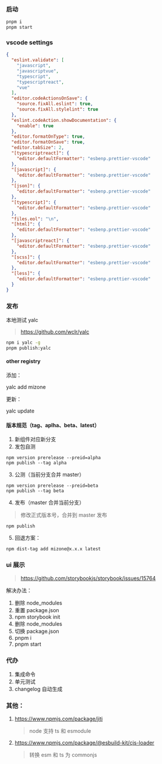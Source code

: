 ### 启动

```bash shell
pnpm i
pnpm start
```

### vscode settings

```json
{
  "eslint.validate": [
    "javascript",
    "javascriptvue",
    "typescript",
    "typescriptreact",
    "vue"
  ],
  "editor.codeActionsOnSave": {
    "source.fixAll.eslint": true,
    "source.fixAll.stylelint": true
  },
  "eslint.codeAction.showDocumentation": {
    "enable": true
  },
  "editor.formatOnType": true,
  "editor.formatOnSave": true,
  "editor.tabSize": 2,
  "[typescriptreact]": {
    "editor.defaultFormatter": "esbenp.prettier-vscode"
  },
  "[javascript]": {
    "editor.defaultFormatter": "esbenp.prettier-vscode"
  },
  "[json]": {
    "editor.defaultFormatter": "esbenp.prettier-vscode"
  },
  "[typescript]": {
    "editor.defaultFormatter": "esbenp.prettier-vscode"
  },
  "files.eol": "\n",
  "[html]": {
    "editor.defaultFormatter": "esbenp.prettier-vscode"
  },
  "[javascriptreact]": {
    "editor.defaultFormatter": "esbenp.prettier-vscode"
  },
  "[scss]": {
    "editor.defaultFormatter": "esbenp.prettier-vscode"
  },
  "[less]": {
    "editor.defaultFormatter": "esbenp.prettier-vscode"
  }
}
```

### 发布

本地测试 yalc

> https://github.com/wclr/yalc

```bash shell
npm i yalc -g
pnpm publish:yalc
```

#### other registry

添加：

yalc add mizone

更新：

yalc update

#### 版本规范（tag、aplha、beta、latest）

1. 新组件对应新分支
2. 发包自测

```
npm version prerelease --preid=alpha
npm publish --tag alpha
```

3. 公测（当前分支合并 master）

```
npm version prerelease --preid=beta
npm publish --tag beta
```

4. 发布（master 合并当前分支）

> 修改正式版本号，合并到 master 发布

```
npm publish
```

5. 回退方案：

```
npm dist-tag add mizone@x.x.x latest
```

### ui 展示

> https://github.com/storybookjs/storybook/issues/15764

解决办法：

1. 删除 node_modules
2. 重置 package.json
3. npm storybook init
4. 删除 node_modules
5. 切换 package.json
6. pnpm i
7. pnpm start

### 代办

1. 集成命令
2. 单元测试
3. changelog 自动生成

### 其他：

1. https://www.npmjs.com/package/jiti

   > node 支持 ts 和 esmodule

2. https://www.npmjs.com/package/@esbuild-kit/cjs-loader
   > 转换 esm 和 ts 为 commonjs
